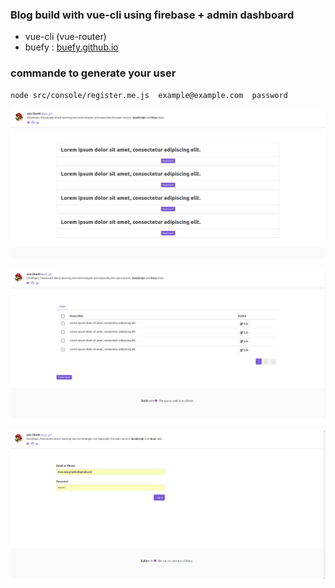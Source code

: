 ### Blog build with vue-cli using firebase + admin dashboard

* vue-cli (vue-router)
* buefy : [buefy.github.io](https://buefy.github.io/)

### commande to generate your user

```
node src/console/register.me.js  example@example.com  password
```


![Imgur Image](images/home.png)

![Imgur Image](images/admin.png)

![Imgur Image](images/login.png)


